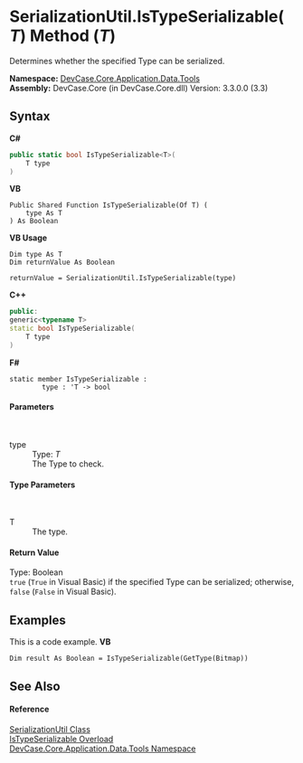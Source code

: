 # SerializationUtil.IsTypeSerializable(*T*) Method (*T*)
 

Determines whether the specified Type can be serialized.

**Namespace:**&nbsp;<a href="N_DevCase_Core_Application_Data_Tools">DevCase.Core.Application.Data.Tools</a><br />**Assembly:**&nbsp;DevCase.Core (in DevCase.Core.dll) Version: 3.3.0.0 (3.3)

## Syntax

**C#**<br />
``` C#
public static bool IsTypeSerializable<T>(
	T type
)

```

**VB**<br />
``` VB
Public Shared Function IsTypeSerializable(Of T) ( 
	type As T
) As Boolean
```

**VB Usage**<br />
``` VB Usage
Dim type As T
Dim returnValue As Boolean

returnValue = SerializationUtil.IsTypeSerializable(type)
```

**C++**<br />
``` C++
public:
generic<typename T>
static bool IsTypeSerializable(
	T type
)
```

**F#**<br />
``` F#
static member IsTypeSerializable : 
        type : 'T -> bool 

```


#### Parameters
&nbsp;<dl><dt>type</dt><dd>Type: *T*<br />The Type to check.</dd></dl>

#### Type Parameters
&nbsp;<dl><dt>T</dt><dd>The type.</dd></dl>

#### Return Value
Type: Boolean<br />`true` (`True` in Visual Basic) if the specified Type can be serialized; otherwise, `false` (`False` in Visual Basic).

## Examples
This is a code example. 
**VB**<br />
``` VB
Dim result As Boolean = IsTypeSerializable(GetType(Bitmap))
```


## See Also


#### Reference
<a href="T_DevCase_Core_Application_Data_Tools_SerializationUtil">SerializationUtil Class</a><br /><a href="Overload_DevCase_Core_Application_Data_Tools_SerializationUtil_IsTypeSerializable">IsTypeSerializable Overload</a><br /><a href="N_DevCase_Core_Application_Data_Tools">DevCase.Core.Application.Data.Tools Namespace</a><br />